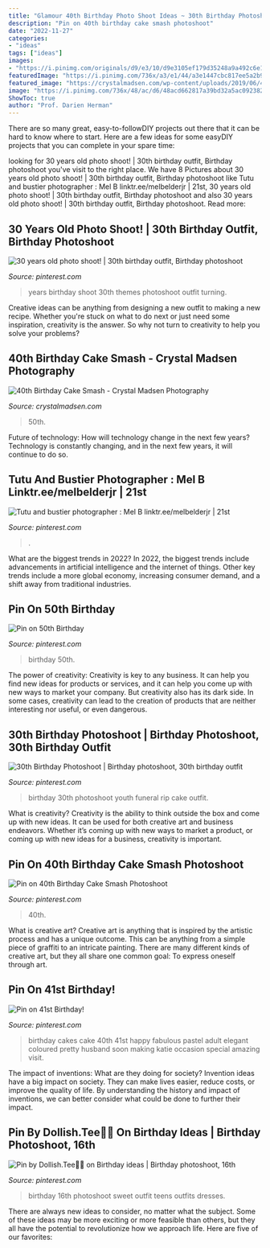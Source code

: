 ```yaml
---
title: "Glamour 40th Birthday Photo Shoot Ideas ~ 30th Birthday Photoshoot"
description: "Pin on 40th birthday cake smash photoshoot"
date: "2022-11-27"
categories:
- "ideas"
tags: ["ideas"]
images:
- "https://i.pinimg.com/originals/d9/e3/10/d9e3105ef179d35248a9a492c6e1b5cc.jpg"
featuredImage: "https://i.pinimg.com/736x/a3/e1/44/a3e1447cbc817ee5a2b95868ba29c28f.jpg"
featured_image: "https://crystalmadsen.com/wp-content/uploads/2019/06/40th-bday-cake-smash-spokane-photos_002.jpg"
image: "https://i.pinimg.com/736x/48/ac/d6/48acd662817a39bd32a5ac09238251d0.jpg"
ShowToc: true
author: "Prof. Darien Herman"
---
```



There are so many great, easy-to-followDIY projects out there that it can be hard to know where to start. Here are a few ideas for some easyDIY projects that you can complete in your spare time: 

	

		
looking for 30 years old photo shoot! | 30th birthday outfit, Birthday photoshoot you've visit to the right place. We have 8 Pictures about 30 years old photo shoot! | 30th birthday outfit, Birthday photoshoot like Tutu and bustier photographer : Mel B linktr.ee/melbelderjr | 21st, 30 years old photo shoot! | 30th birthday outfit, Birthday photoshoot and also 30 years old photo shoot! | 30th birthday outfit, Birthday photoshoot. Read more:
		
    
## 30 Years Old Photo Shoot! | 30th Birthday Outfit, Birthday Photoshoot

<img loading=lazy src="https://i.pinimg.com/736x/d7/56/69/d756698a4180dd85dd372de3d4a3ec8c.jpg" onerror="this.onerror=null;this.src='https://tse1.mm.bing.net/th?id=OIP.0NeqoOLkJxVAXnxak3foQAHaJ3&amp;pid=15.1';" alt="30 years old photo shoot! | 30th birthday outfit, Birthday photoshoot">

_Source: pinterest.com_

>years birthday shoot 30th themes photoshoot outfit turning. 

	

Creative ideas can be anything from designing a new outfit to making a new recipe. Whether you're stuck on what to do next or just need some inspiration, creativity is the answer. So why not turn to creativity to help you solve your problems?

    
## 40th Birthday Cake Smash - Crystal Madsen Photography

<img loading=lazy src="https://crystalmadsen.com/wp-content/uploads/2019/06/40th-bday-cake-smash-spokane-photos_002.jpg" onerror="this.onerror=null;this.src='https://tse2.mm.bing.net/th?id=OIP.b50713Z2pIFyQfQq_LufygHaE8&amp;pid=15.1';" alt="40th Birthday Cake Smash - Crystal Madsen Photography">

_Source: crystalmadsen.com_

>50th. 

	

Future of technology: How will technology change in the next few years?
Technology is constantly changing, and in the next few years, it will continue to do so.

    
## Tutu And Bustier Photographer : Mel B Linktr.ee/melbelderjr | 21st

<img loading=lazy src="https://i.pinimg.com/736x/48/ac/d6/48acd662817a39bd32a5ac09238251d0.jpg" onerror="this.onerror=null;this.src='https://tse3.mm.bing.net/th?id=OIP.z1PGBEXuzVecen3mcjsmOgHaLH&amp;pid=15.1';" alt="Tutu and bustier photographer : Mel B linktr.ee/melbelderjr | 21st">

_Source: pinterest.com_

>. 

	

What are the biggest trends in 2022?
In 2022, the biggest trends include advancements in artificial intelligence and the internet of things. Other key trends include a more global economy, increasing consumer demand, and a shift away from traditional industries.

    
## Pin On 50th Birthday

<img loading=lazy src="https://i.pinimg.com/736x/27/df/c2/27dfc25de774a1b394e0093bc3353477.jpg" onerror="this.onerror=null;this.src='https://tse4.mm.bing.net/th?id=OIP.iDgKaZ3PqWMco0g_w2OfegHaLH&amp;pid=15.1';" alt="Pin on 50th Birthday">

_Source: pinterest.com_

>birthday 50th. 

	

The power of creativity:
Creativity is key to any business. It can help you find new ideas for products or services, and it can help you come up with new ways to market your company. But creativity also has its dark side. In some cases, creativity can lead to the creation of products that are neither interesting nor useful, or even dangerous.

    
## 30th Birthday Photoshoot | Birthday Photoshoot, 30th Birthday Outfit

<img loading=lazy src="https://i.pinimg.com/originals/d9/e3/10/d9e3105ef179d35248a9a492c6e1b5cc.jpg" onerror="this.onerror=null;this.src='https://tse2.mm.bing.net/th?id=OIP.ndtBRg_84pxnLpCdR77UuAHaLI&amp;pid=15.1';" alt="30th Birthday Photoshoot | Birthday photoshoot, 30th birthday outfit">

_Source: pinterest.com_

>birthday 30th photoshoot youth funeral rip cake outfit. 

	

What is creativity?
Creativity is the ability to think outside the box and come up with new ideas. It can be used for both creative art and business endeavors. Whether it’s coming up with new ways to market a product, or coming up with new ideas for a business, creativity is important.

    
## Pin On 40th Birthday Cake Smash Photoshoot

<img loading=lazy src="https://i.pinimg.com/736x/a3/e1/44/a3e1447cbc817ee5a2b95868ba29c28f.jpg" onerror="this.onerror=null;this.src='https://tse3.mm.bing.net/th?id=OIP.q1WVZOKzyyiiArET6qmvLgHaKX&amp;pid=15.1';" alt="Pin on 40th Birthday Cake Smash Photoshoot">

_Source: pinterest.com_

>40th. 

	

What is creative art?
Creative art is anything that is inspired by the artistic process and has a unique outcome. This can be anything from a simple piece of graffiti to an intricate painting. There are many different kinds of creative art, but they all share one common goal: To express oneself through art.

    
## Pin On 41st Birthday!

<img loading=lazy src="https://i.pinimg.com/736x/3e/5b/71/3e5b712f5adcb3c392150fba798edcdb---birthday-cakes-st-birthday.jpg" onerror="this.onerror=null;this.src='https://tse1.mm.bing.net/th?id=OIP.EiRfKyyS-JNPuQtqNq1WMwHaLD&amp;pid=15.1';" alt="Pin on 41st Birthday!">

_Source: pinterest.com_

>birthday cakes cake 40th 41st happy fabulous pastel adult elegant coloured pretty husband soon making katie occasion special amazing visit. 

	

The impact of inventions: What are they doing for society?
Invention ideas have a big impact on society. They can make lives easier, reduce costs, or improve the quality of life. By understanding the history and impact of inventions, we can better consider what could be done to further their impact.

    
## Pin By Dollish.Tee🦋🌺 On Birthday Ideas | Birthday Photoshoot, 16th

<img loading=lazy src="https://i.pinimg.com/736x/e7/9f/d4/e79fd4ffcc9bfa2257e342e3ec45cb12.jpg" onerror="this.onerror=null;this.src='https://tse1.mm.bing.net/th?id=OIP.9GFX5hVNFp97lANxU5JoMwHaLc&amp;pid=15.1';" alt="Pin by Dollish.Tee🦋🌺 on Birthday ideas | Birthday photoshoot, 16th">

_Source: pinterest.com_

>birthday 16th photoshoot sweet outfit teens outfits dresses. 

	

There are always new ideas to consider, no matter what the subject. Some of these ideas may be more exciting or more feasible than others, but they all have the potential to revolutionize how we approach life. Here are five of our favorites: 

